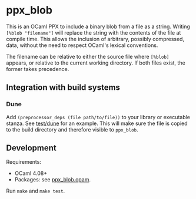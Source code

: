 # ppx_blob

This is an OCaml PPX to include a binary blob from a file as a string. Writing
`[%blob "filename"]` will replace the string with the contents of the file at compile
time. This allows the inclusion of arbitrary, possibly compressed, data, without the need
to respect OCaml's lexical conventions.

The filename can be relative to either the source file where `[%blob]` appears, or
relative to the current working directory. If both files exist, the former takes
precedence.

## Integration with build systems

### Dune

Add `(preprocessor_deps (file path/to/file))` to your library or executable stanza. See
[test/dune](test/dune) for an example. This will make sure the file is copied to the build
directory and therefore visible to `ppx_blob`.

## Development

Requirements:

- OCaml 4.08+
- Packages: see [ppx_blob.opam](ppx_blob.opam).

Run `make` and `make test`.
